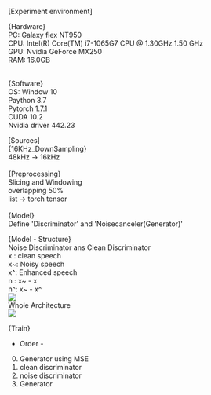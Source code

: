[Experiment environment] <br>

{Hardware} <br>
PC: Galaxy flex NT950 <br>
CPU: Intel(R) Core(TM) i7-1065G7 CPU @ 1.30GHz   1.50 GHz <br>
GPU: Nvidia GeForce MX250 <br>
RAM: 16.0GB <br> <br>

{Software} <br>
OS: Window    10 <br>
Paython       3.7 <br>
Pytorch       1.7.1 <br>
CUDA          10.2 <br>
Nvidia driver 442.23 <br>

[Sources]<br>
{16KHz_DownSampling} <br>
48kHz -> 16kHz <br>
<br>
{Preprocessing} <br>
Slicing and Windowing <br>
overlapping 50% <br>
list -> torch tensor <br>
<br>
{Model} <br>
Define 'Discriminator' and 'Noisecanceler(Generator)' <br>

{Model - Structure} <br>
Noise Discriminator ans Clean Discriminator <br>
x : clean speech <br>
x~: Noisy speech <br>
x^: Enhanced speech <br>
n : x~ - x <br>
n^: x~ - x^ <br>
<img src='https://user-images.githubusercontent.com/72729802/118740899-f4ace780-b887-11eb-80cd-22b6651078e4.png'/> <br>
Whole Architecture <br>
<img src='https://user-images.githubusercontent.com/72729802/118740902-f5457e00-b887-11eb-84c9-007544a15db1.png'/> <br>

{Train} <br>
- Order -
0. Generator using MSE
1. clean discriminator
2. noise discriminator
3. Generator
